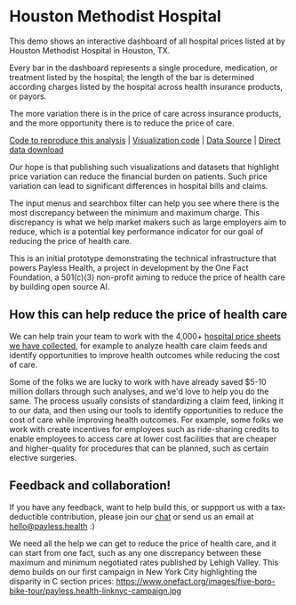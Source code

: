 <script setup>
  import { reset } from '@uwdata/vgplot';
  reset();
</script>

# Houston Methodist Hospital

This demo shows an interactive dashboard of all hospital prices listed at by Houston Methodist Hospital in Houston, TX.

Every bar in the dashboard represents a single procedure, medication, or treatment listed by the hospital; the length of the bar is determined according charges listed by the hospital across health insurance products, or payors.

The more variation there is in the price of care across insurance products, and the more opportunity there is to reduce the price of care. 

<!-- <Example spec="/specs/yaml/houston-methodist.yaml" /> -->
<Example spec="/specs/yaml/houston-methodist-sorted-bars.yaml" />

[Code to reproduce this analysis](https://colab.research.google.com/github/onefact/data_build_tool_payless.health/blob/main/notebooks/EIN_74110155_houston-methodist-hospital.ipynb) | [Visualization code](https://github.com/onefact/payless.health/blob/main/docs/public/specs/yaml/houston-methodist-sorted-bars.yaml) | [Data Source](https://www.houstonmethodist.org/for-patients/patient-resources/billing-insurance/pricing-transparency/) | [Direct data download](https://www.houstonmethodist.org/-/media/files/patient-resources/74110155_the-methodist-hospital_standardcharges.ashx)

Our hope is that publishing such visualizations and datasets that highlight price variation can reduce the financial burden on patients. Such price variation can lead to significant differences in hospital bills and claims.

The input menus and searchbox filter can help you see where there is the most discrepancy between the minimum and maximum charge. This discrepancy is what we help market makers such as large employers aim to reduce, which is a potential key performance indicator for our goal of reducing the price of health care. 

This is an initial prototype demonstrating the technical infrastructure that powers Payless Health, a project in development by the One Fact Foundation, a 501(c)(3) non-profit aiming to reduce the price of health care by building open source AI. 

## How this can help reduce the price of health care

We can help train your team to work with the 4,000+ [hospital price sheets we have collected](https://data.payless.health/#hospital_price_transparency/), for example to analyze health care claim feeds and identify opportunities to improve health outcomes while reducing the cost of care. 

Some of the folks we are lucky to work with have already saved $5-10 million dollars through such analyses, and we'd love to help you do the same. The process usually consists of standardizing a claim feed, linking it to our data, and then using our tools to identify opportunities to reduce the cost of care while improving health outcomes. For example, some folks we work with create incentives for employees such as ride-sharing credits to enable employees to access care at lower cost facilities that are cheaper and higher-quality for procedures that can be planned, such as certain elective surgeries.

## Feedback and collaboration! 

If you have any feedback, want to help build this, or suppport us with a tax-deductible contribution, please join our [chat](https://onefact.zulipchat.com/) or send us an email at [hello@payless.health](mailto:hello@payless.health) :)

We need all the help we can get to reduce the price of health care, and it can start from one fact, such as any one discrepancy between these maximum and minimum negotiated rates published by Lehigh Valley. This demo builds on our first campaign in New York City highlighting the disparity in C section prices: https://www.onefact.org/images/five-boro-bike-tour/payless.health-linknyc-campaign.jpg